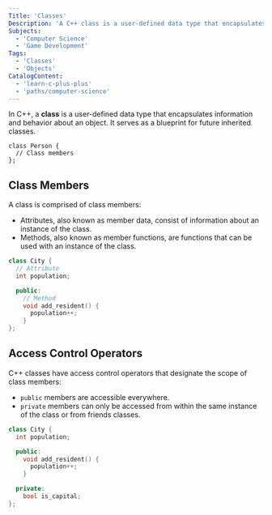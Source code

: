 ```yaml
---
Title: 'Classes'
Description: 'A C++ class is a user-defined data type that encapsulates information and behavior about an object. It serves as a blueprint for future inherited classes. A class is comprised of class members which includes attributes and methods.'
Subjects:
  - 'Computer Science'
  - 'Game Development'
Tags:
  - 'Classes'
  - 'Objects'
CatalogContent:
  - 'learn-c-plus-plus'
  - 'paths/computer-science'
---
```


In C++, a **class** is a user-defined data type that encapsulates information and behavior about an object. It serves as a blueprint for future inherited classes.

```pseudo
class Person {
  // Class members
};
```

## Class Members

A class is comprised of class members:

- Attributes, also known as member data, consist of information about an instance of the class.
- Methods, also known as member functions, are functions that can be used with an instance of the class.

```cpp
class City {
  // Attribute
  int population;

  public:
    // Method
    void add_resident() {
      population++;
    }
};
```

## Access Control Operators

C++ classes have access control operators that designate the scope of class members:

- `public` members are accessible everywhere.
- `private` members can only be accessed from within the same instance of the class or from friends classes.

```cpp
class City {
  int population;

  public:
    void add_resident() {
      population++;
    }

  private:
    bool is_capital;
};
```
